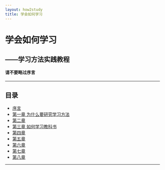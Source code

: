 ```yaml
---
layout: how2study
title: 学会如何学习
---
```


# 学会如何学习

## ——学习方法实践教程

**请不要略过序言**

<h4 id="top"></h4>

***

## 目录

*   [序言][ref00]
*   [第一章 为什么要研究学习方法][ref01]
*   [第二章 ][ref02]
*   [第三章 如何学习教科书][ref03]
*   [第四章 ][ref04]
*   [第五章 ][ref05]
*   [第六章 ][ref06]
*   [第七章 ][ref07]
*   [第八章 ][ref08]

***

[ref00]: how2study_0.html '序言'
[ref01]: how2study_1.html '第一章'
[ref02]: how2study_2.html '第二章'
[ref03]: how2study_3.html '第三章'
[ref04]: how2study_4.html '第四章'
[ref05]: how2study_5.html '第五章'
[ref06]: how2study_6.html '第六章'
[ref07]: how2study_7.html '第七章'
[ref08]: how2study_8.html '第八章'
